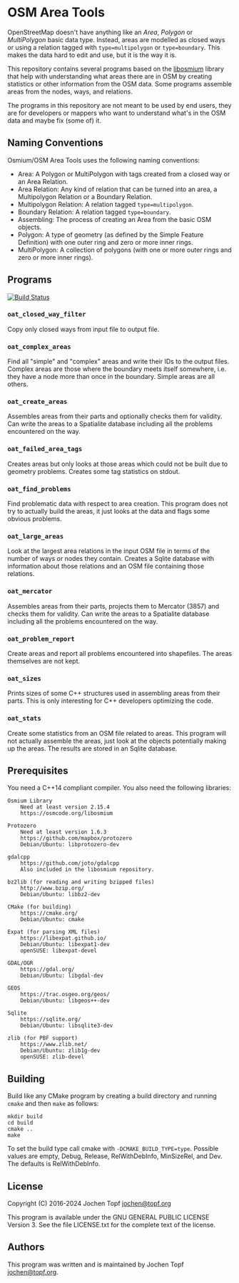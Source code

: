 
# OSM Area Tools

OpenStreetMap doesn't have anything like an *Area*, *Polygon* or *MultiPolygon*
basic data type. Instead, areas are modelled as closed ways or using a relation
tagged with `type=multipolygon` or `type=boundary`. This makes the data hard to
edit and use, but it is the way it is.

This repository contains several programs based on the
[libosmium](https://github.com/osmcode/libsomium) library that help with
understanding what areas there are in OSM by creating statistics or other
information from the OSM data. Some programs assemble areas from the
nodes, ways, and relations.

The programs in this repository are not meant to be used by end users, they are
for developers or mappers who want to understand what's in the OSM data and
maybe fix (some of) it.


## Naming Conventions

Osmium/OSM Area Tools uses the following naming conventions:

* Area: A Polygon or MultiPolygon with tags created from a closed way or
  an Area Relation.
* Area Relation: Any kind of relation that can be turned into an area,
  a Multipolygon Relation or a Boundary Relation.
* Multipolygon Relation: A relation tagged `type=multipolygon`.
* Boundary Relation: A relation tagged `type=boundary`.
* Assembling: The process of creating an Area from the basic OSM objects.
* Polygon: A type of geometry (as defined by the Simple Feature Definition)
  with one outer ring and zero or more inner rings.
* MultiPolygon: A collection of polygons (with one or more outer rings and
  zero or more inner rings).


## Programs

[![Build Status](https://github.com/osmcode/osm-area-tools/actions/workflows/ci.yml/badge.svg)](https://github.com/osmcode/osm-area-tools/actions)


### `oat_closed_way_filter`

Copy only closed ways from input file to output file.

### `oat_complex_areas`

Find all "simple" and "complex" areas and write their IDs to the output files.
Complex areas are those where the boundary meets itself somewhere, i.e. they
have a node more than once in the boundary. Simple areas are all others.

### `oat_create_areas`

Assembles areas from their parts and optionally checks them for validity. Can
write the areas to a Spatialite database including all the problems encountered
on the way.

### `oat_failed_area_tags`

Creates areas but only looks at those areas which could not be built due to
geometry problems. Creates some tag statistics on stdout.

### `oat_find_problems`

Find problematic data with respect to area creation. This program does not try
to actually build the areas, it just looks at the data and flags some obvious
problems.

### `oat_large_areas`

Look at the largest area relations in the input OSM file in terms of the number
of ways or nodes they contain. Creates a Sqlite database with information about
those relations and an OSM file containing those relations.

### `oat_mercator`

Assembles areas from their parts, projects them to Mercator (3857) and checks
them for validity. Can write the areas to a Spatialite database including all
the problems encountered on the way.

### `oat_problem_report`

Create areas and report all problems encountered into shapefiles. The areas
themselves are not kept.

### `oat_sizes`

Prints sizes of some C++ structures used in assembling areas from their parts.
This is only interesting for C++ developers optimizing the code.

### `oat_stats`

Create some statistics from an OSM file related to areas. This program will
not actually assemble the areas, just look at the objects potentially making
up the areas. The results are stored in an Sqlite database.


## Prerequisites

You need a C++14 compliant compiler. You also need the following libraries:

    Osmium Library
        Need at least version 2.15.4
        https://osmcode.org/libosmium

    Protozero
        Need at least version 1.6.3
        https://github.com/mapbox/protozero
        Debian/Ubuntu: libprotozero-dev

    gdalcpp
        https://github.com/joto/gdalcpp
        Also included in the libosmium repository.

    bz2lib (for reading and writing bzipped files)
        http://www.bzip.org/
        Debian/Ubuntu: libbz2-dev

    CMake (for building)
        https://cmake.org/
        Debian/Ubuntu: cmake

    Expat (for parsing XML files)
        https://libexpat.github.io/
        Debian/Ubuntu: libexpat1-dev
        openSUSE: libexpat-devel

    GDAL/OGR
        https://gdal.org/
        Debian/Ubuntu: libgdal-dev

    GEOS
        https://trac.osgeo.org/geos/
        Debian/Ubuntu: libgeos++-dev

    Sqlite
        https://sqlite.org/
        Debian/Ubuntu: libsqlite3-dev

    zlib (for PBF support)
        https://www.zlib.net/
        Debian/Ubuntu: zlib1g-dev
        openSUSE: zlib-devel


## Building

Build like any CMake program by creating a build directory and running `cmake`
and then `make` as follows:

    mkdir build
    cd build
    cmake ..
    make

To set the build type call cmake with `-DCMAKE_BUILD_TYPE=type`. Possible
values are empty, Debug, Release, RelWithDebInfo, MinSizeRel, and Dev. The
defaults is RelWithDebInfo.


## License

Copyright (C) 2016-2024  Jochen Topf <jochen@topf.org>

This program is available under the GNU GENERAL PUBLIC LICENSE Version 3.
See the file LICENSE.txt for the complete text of the license.


## Authors

This program was written and is maintained by Jochen Topf <jochen@topf.org>.

